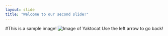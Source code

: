 ```yaml
---
layout: slide
title: "Welcome to our second slide!"
---
```

#This is a sample image!
![Image of Yaktocat](https://octodex.github.com/images/yaktocat.png)
Use the left arrow to go back!
